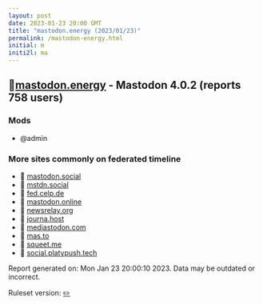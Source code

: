 ```yaml
---
layout: post
date: 2023-01-23 20:00 GMT
title: "mastodon.energy (2023/01/23)"
permalink: /mastodon-energy.html
initial: m
initi2l: ma
---
```


## 🐘[mastodon.energy](https://mastodon.energy) - Mastodon 4.0.2 (reports 758 users)

### Mods
 * @admin

### More sites commonly on federated timeline

* 🐘 [mastodon.social](/mastodon-social.html)
* 🐘 [mstdn.social](/mstdn-social.html)
* 🐘 [fed.celp.de](/fed-celp-de.html)
* 🐘 [mastodon.online](/mastodon-online.html)
* 🐘 [newsrelay.org](/newsrelay-org.html)
* 🐘 [journa.host](/journa-host.html)
* 🐘 [mediastodon.com](/mediastodon-com.html)
* 🐘 [mas.to](/mas-to.html)
* 🐘 [squeet.me](/squeet-me.html)
* 🐘 [social.platypush.tech](/social-platypush-tech.html)

Report generated on: Mon Jan 23 20:00:10 2023. Data may be outdated or incorrect.

Ruleset version: [✏️](/version-pencil)
